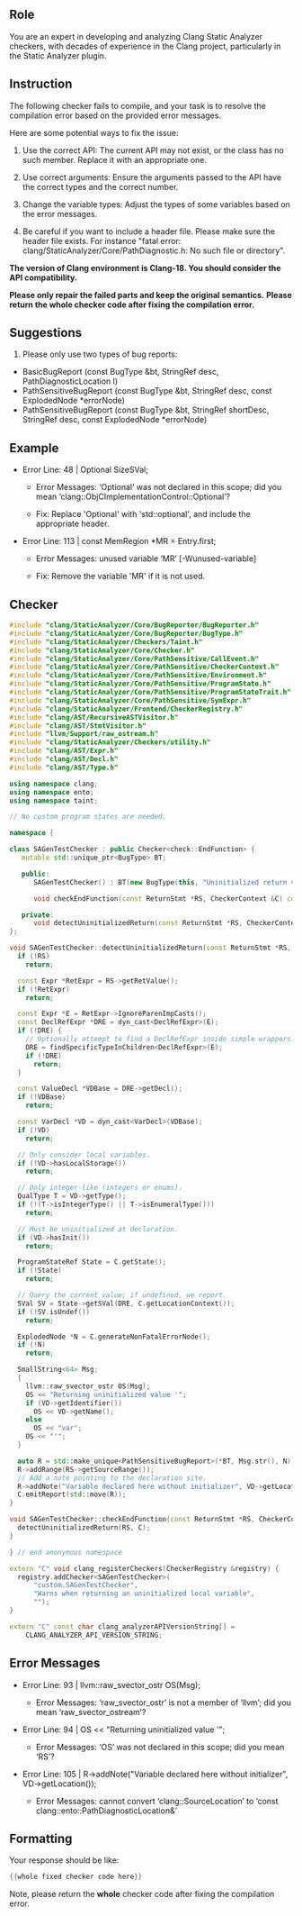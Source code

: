 ## Role

You are an expert in developing and analyzing Clang Static Analyzer checkers, with decades of experience in the Clang project, particularly in the Static Analyzer plugin.

## Instruction

The following checker fails to compile, and your task is to resolve the compilation error based on the provided error messages.

Here are some potential ways to fix the issue:

1. Use the correct API: The current API may not exist, or the class has no such member. Replace it with an appropriate one.

2. Use correct arguments: Ensure the arguments passed to the API have the correct types and the correct number.

3. Change the variable types: Adjust the types of some variables based on the error messages.

4. Be careful if you want to include a header file. Please make sure the header file exists. For instance "fatal error: clang/StaticAnalyzer/Core/PathDiagnostic.h: No such file or directory".

**The version of Clang environment is Clang-18. You should consider the API compatibility.**

**Please only repair the failed parts and keep the original semantics.**
**Please return the whole checker code after fixing the compilation error.**

## Suggestions

1. Please only use two types of bug reports:
  - BasicBugReport (const BugType &bt, StringRef desc, PathDiagnosticLocation l)
  - PathSensitiveBugReport (const BugType &bt, StringRef desc, const ExplodedNode *errorNode)
  - PathSensitiveBugReport (const BugType &bt, StringRef shortDesc, StringRef desc, const ExplodedNode *errorNode)

## Example

- Error Line: 48 |   Optional<DefinedOrUnknownSVal> SizeSVal;

  - Error Messages: ‘Optional’ was not declared in this scope; did you mean ‘clang::ObjCImplementationControl::Optional’?

  - Fix: Replace 'Optional<DefinedOrUnknownSVal>' with 'std::optional<DefinedOrUnknownSVal>', and include the appropriate header.

- Error Line: 113 |     const MemRegion *MR = Entry.first;

    - Error Messages: unused variable ‘MR’ [-Wunused-variable]

    - Fix: Remove the variable 'MR' if it is not used.

## Checker

```cpp
#include "clang/StaticAnalyzer/Core/BugReporter/BugReporter.h"
#include "clang/StaticAnalyzer/Core/BugReporter/BugType.h"
#include "clang/StaticAnalyzer/Checkers/Taint.h"
#include "clang/StaticAnalyzer/Core/Checker.h"
#include "clang/StaticAnalyzer/Core/PathSensitive/CallEvent.h"
#include "clang/StaticAnalyzer/Core/PathSensitive/CheckerContext.h"
#include "clang/StaticAnalyzer/Core/PathSensitive/Environment.h"
#include "clang/StaticAnalyzer/Core/PathSensitive/ProgramState.h"
#include "clang/StaticAnalyzer/Core/PathSensitive/ProgramStateTrait.h"
#include "clang/StaticAnalyzer/Core/PathSensitive/SymExpr.h"
#include "clang/StaticAnalyzer/Frontend/CheckerRegistry.h"
#include "clang/AST/RecursiveASTVisitor.h"
#include "clang/AST/StmtVisitor.h"
#include "llvm/Support/raw_ostream.h"
#include "clang/StaticAnalyzer/Checkers/utility.h"
#include "clang/AST/Expr.h"
#include "clang/AST/Decl.h"
#include "clang/AST/Type.h"

using namespace clang;
using namespace ento;
using namespace taint;

// No custom program states are needed.

namespace {

class SAGenTestChecker : public Checker<check::EndFunction> {
   mutable std::unique_ptr<BugType> BT;

   public:
      SAGenTestChecker() : BT(new BugType(this, "Uninitialized return variable", "Uninitialized")) {}

      void checkEndFunction(const ReturnStmt *RS, CheckerContext &C) const;

   private:
      void detectUninitializedReturn(const ReturnStmt *RS, CheckerContext &C) const;
};

void SAGenTestChecker::detectUninitializedReturn(const ReturnStmt *RS, CheckerContext &C) const {
  if (!RS)
    return;

  const Expr *RetExpr = RS->getRetValue();
  if (!RetExpr)
    return;

  const Expr *E = RetExpr->IgnoreParenImpCasts();
  const DeclRefExpr *DRE = dyn_cast<DeclRefExpr>(E);
  if (!DRE) {
    // Optionally attempt to find a DeclRefExpr inside simple wrappers.
    DRE = findSpecificTypeInChildren<DeclRefExpr>(E);
    if (!DRE)
      return;
  }

  const ValueDecl *VDBase = DRE->getDecl();
  if (!VDBase)
    return;

  const VarDecl *VD = dyn_cast<VarDecl>(VDBase);
  if (!VD)
    return;

  // Only consider local variables.
  if (!VD->hasLocalStorage())
    return;

  // Only integer-like (integers or enums).
  QualType T = VD->getType();
  if (!(T->isIntegerType() || T->isEnumeralType()))
    return;

  // Must be uninitialized at declaration.
  if (VD->hasInit())
    return;

  ProgramStateRef State = C.getState();
  if (!State)
    return;

  // Query the current value; if undefined, we report.
  SVal SV = State->getSVal(DRE, C.getLocationContext());
  if (!SV.isUndef())
    return;

  ExplodedNode *N = C.generateNonFatalErrorNode();
  if (!N)
    return;

  SmallString<64> Msg;
  {
    llvm::raw_svector_ostr OS(Msg);
    OS << "Returning uninitialized value '";
    if (VD->getIdentifier())
      OS << VD->getName();
    else
      OS << "var";
    OS << "'";
  }

  auto R = std::make_unique<PathSensitiveBugReport>(*BT, Msg.str(), N);
  R->addRange(RS->getSourceRange());
  // Add a note pointing to the declaration site.
  R->addNote("Variable declared here without initializer", VD->getLocation());
  C.emitReport(std::move(R));
}

void SAGenTestChecker::checkEndFunction(const ReturnStmt *RS, CheckerContext &C) const {
  detectUninitializedReturn(RS, C);
}

} // end anonymous namespace

extern "C" void clang_registerCheckers(CheckerRegistry &registry) {
  registry.addChecker<SAGenTestChecker>(
      "custom.SAGenTestChecker",
      "Warns when returning an uninitialized local variable",
      "");
}

extern "C" const char clang_analyzerAPIVersionString[] =
    CLANG_ANALYZER_API_VERSION_STRING;

```

## Error Messages

- Error Line: 93 |     llvm::raw_svector_ostr OS(Msg);

	- Error Messages: ‘raw_svector_ostr’ is not a member of ‘llvm’; did you mean ‘raw_svector_ostream’?

- Error Line: 94 |     OS << "Returning uninitialized value '";

	- Error Messages: ‘OS’ was not declared in this scope; did you mean ‘RS’?

- Error Line: 105 |   R->addNote("Variable declared here without initializer", VD->getLocation());

	- Error Messages: cannot convert ‘clang::SourceLocation’ to ‘const clang::ento::PathDiagnosticLocation&’



## Formatting

Your response should be like:

```cpp
{{whole fixed checker code here}}
```

Note, please return the **whole** checker code after fixing the compilation error.
